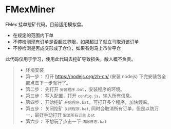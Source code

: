 # FMexMiner
FMex 挂单挖矿代码。目前适用模拟盘。

- 在规定的范围内下单
- 不停检测现有订单是否超过界限，如果超过了就立马取消该订单
- 不停检测是否成交形成了仓位，如果有则马上市价平仓

此代码仅用于学习，使用此代码去挖矿导致损失，敝人概不负责。

> - 环境安装
> - 第一步： 打开 https://nodejs.org/zh-cn/ (安装 nodejs) 下完安装包全部点击下一步就行了。
> - 第二步： 先打开 `安装程序.bat`，安装程序的环境。
> - 第三步： 写入配置，打开 `config.js`，输入所有信息。
> - 第四步： 开始挖矿 `开始程序.bat`，可打开多个程序，加快频率。
> - 第五步： 关闭挖矿 `关闭程序.bat`, 同时会取消所有订单，但是以防万一，最好手动打开 `取消所有订单.bat`
> - 第六步： 不想玩了点击一下 `清除日志.bat`

